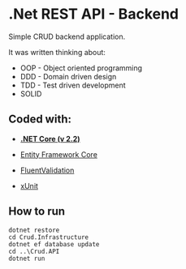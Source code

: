 # .Net REST API - Backend

Simple CRUD backend application.

It was written thinking about:
 - OOP - Object oriented programming
 - DDD - Domain driven design
 - TDD - Test driven development
 - SOLID
 
## Coded with:
 * **[.NET Core (v 2.2)](https://dotnet.microsoft.com)**
 * [Entity Framework Core](https://docs.microsoft.com/pt-br/ef/core/)
 
 * [FluentValidation](https://fluentvalidation.net/)
 * [xUnit](https://xunit.github.io/)
 
## How to run
```
dotnet restore
cd Crud.Infrastructure
dotnet ef database update
cd ..\Crud.API
dotnet run
```
